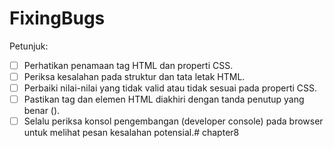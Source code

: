 # FixingBugs

Petunjuk:

- [ ] Perhatikan penamaan tag HTML dan properti CSS.
- [ ] Periksa kesalahan pada struktur dan tata letak HTML.
- [ ] Perbaiki nilai-nilai yang tidak valid atau tidak sesuai pada properti CSS.
- [ ] Pastikan tag dan elemen HTML diakhiri dengan tanda penutup yang benar (</tag>).
- [ ] Selalu periksa konsol pengembangan (developer console) pada browser untuk melihat pesan kesalahan potensial.#   c h a p t e r 8  
 